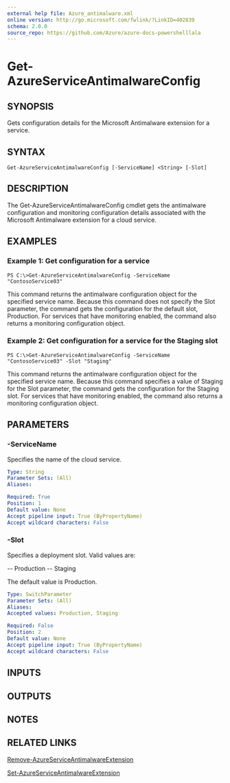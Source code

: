 ```yaml
---
external help file: Azure_antimalware.xml
online version: http://go.microsoft.com/fwlink/?LinkID=402839
schema: 2.0.0
source_repo: https://github.com/Azure/azure-docs-powershelllala
---
```


# Get-AzureServiceAntimalwareConfig
## SYNOPSIS
Gets configuration details for the Microsoft Antimalware extension for a service.

## SYNTAX

```
Get-AzureServiceAntimalwareConfig [-ServiceName] <String> [-Slot]
```

## DESCRIPTION
The Get-AzureServiceAntimalwareConfig cmdlet gets the antimalware configuration and monitoring configuration details associated with the Microsoft Antimalware extension for a cloud service.

## EXAMPLES

### Example 1: Get configuration for a service
```
PS C:\>Get-AzureServiceAntimalwareConfig -ServiceName "ContosoService03"
```

This command returns the antimalware configuration object for the specified service name.
Because this command does not specify the Slot parameter, the command gets the configuration for the default slot, Production.
For services that have monitoring enabled, the command also returns a monitoring configuration object.

### Example 2: Get configuration for a service for the Staging slot
```
PS C:\>Get-AzureServiceAntimalwareConfig -ServiceName "ContosoService03" -Slot "Staging"
```

This command returns the antimalware configuration object for the specified service name.
Because this command specifies a value of Staging for the Slot parameter, the command gets the configuration for the Staging slot.
For services that have monitoring enabled, the command also returns a monitoring configuration object.

## PARAMETERS

### -ServiceName
Specifies the name of the cloud service.

```yaml
Type: String
Parameter Sets: (All)
Aliases: 

Required: True
Position: 1
Default value: None
Accept pipeline input: True (ByPropertyName)
Accept wildcard characters: False
```

### -Slot
Specifies a deployment slot.
Valid values are: 

-- Production
-- Staging

The default value is Production.

```yaml
Type: SwitchParameter
Parameter Sets: (All)
Aliases: 
Accepted values: Production, Staging

Required: False
Position: 2
Default value: None
Accept pipeline input: True (ByPropertyName)
Accept wildcard characters: False
```

## INPUTS

## OUTPUTS

## NOTES

## RELATED LINKS

[Remove-AzureServiceAntimalwareExtension](b031388b-3e41-4cfc-94ea-1a18c211a422)

[Set-AzureServiceAntimalwareExtension](9701c6bf-56b0-40c0-8b76-0dbf402b186f)

